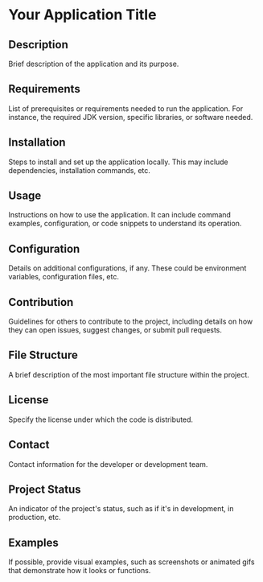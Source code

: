 # Your Application Title

## Description
Brief description of the application and its purpose.

## Requirements
List of prerequisites or requirements needed to run the application. For instance, the required JDK version, specific libraries, or software needed.

## Installation
Steps to install and set up the application locally. This may include dependencies, installation commands, etc.

## Usage
Instructions on how to use the application. It can include command examples, configuration, or code snippets to understand its operation.

## Configuration
Details on additional configurations, if any. These could be environment variables, configuration files, etc.

## Contribution
Guidelines for others to contribute to the project, including details on how they can open issues, suggest changes, or submit pull requests.

## File Structure
A brief description of the most important file structure within the project.

## License
Specify the license under which the code is distributed.

## Contact
Contact information for the developer or development team.

## Project Status
An indicator of the project's status, such as if it's in development, in production, etc.

## Examples
If possible, provide visual examples, such as screenshots or animated gifs that demonstrate how it looks or functions.

